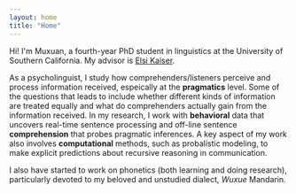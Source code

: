 ```yaml
---
layout: home
title: "Home"
---
```


Hi! I'm Muxuan, a fourth-year PhD student in linguistics at the University of Southern California. My advisor is <a href="https://elsikaiser.com" target="_blank">Elsi Kaiser</a>.

As a psycholinguist, I study how comprehenders/listeners perceive and process information received, espeically at the **pragmatics** level. Some of the questions that leads to include whether different kinds of information are treated equally and what do comprehenders actually gain from the information received. In my research, I work with **behavioral** data that uncovers real-time sentence processing and off-line sentence **comprehension** that probes pragmatic inferences. A key aspect of my work also involves **computational** methods, such as probalistic modeling, to make explicit predictions about recursive reasoning in communication.

I also have started to work on phonetics (both learning and doing research), particularly devoted to my beloved and unstudied dialect, <i>Wuxue</i> Mandarin. 
